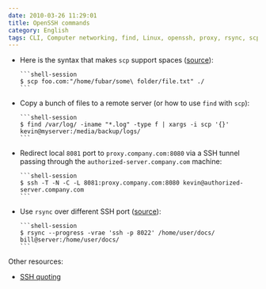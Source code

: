 ```yaml
---
date: 2010-03-26 11:29:01
title: OpenSSH commands
category: English
tags: CLI, Computer networking, find, Linux, openssh, proxy, rsync, scp, shell, SSH, tunnel, xargs
---
```


  * Here is the syntax that makes `scp` support spaces ([source](https://rasterweb.net/raster/2005/01/27/scp-and-spaces/)):

        ```shell-session
        $ scp foo.com:"/home/fubar/some\ folder/file.txt" ./
        ```

  * Copy a bunch of files to a remote server (or how to use `find` with `scp`):

        ```shell-session
        $ find /var/log/ -iname "*.log" -type f | xargs -i scp '{}' kevin@myserver:/media/backup/logs/
        ```

  * Redirect local `8081` port to `proxy.company.com:8080` via a SSH tunnel passing through the `authorized-server.company.com` machine:

        ```shell-session
        $ ssh -T -N -C -L 8081:proxy.company.com:8080 kevin@authorized-server.company.com
        ```

  * Use `rsync` over different SSH port ([source](https://lists.samba.org/archive/rsync/2001-November/000495.html)):

        ```shell-session
        $ rsync --progress -vrae 'ssh -p 8022' /home/user/docs/ bill@server:/home/user/docs/
        ```

Other resources:

* [SSH quoting](https://www.chiark.greenend.org.uk/~cjwatson/blog/ssh-quoting.html)

